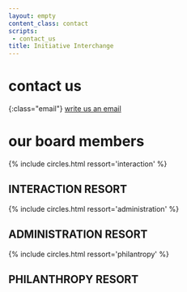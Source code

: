 ```yaml
---
layout: empty
content_class: contact
scripts:
 - contact_us
title: Initiative Interchange
---
```


# contact us

{:class="email"}
<a href="#">write us an email</a>

# our board members

<div id="interaction-circles">
{% include circles.html ressort='interaction' %}
</div>

## INTERACTION RESORT

<div id="administration-circles">
{% include circles.html ressort='administration' %}
</div>

## ADMINISTRATION RESORT

<div id="philantropy-circles">
{% include circles.html ressort='philantropy' %}
</div>

## PHILANTHROPY RESORT

